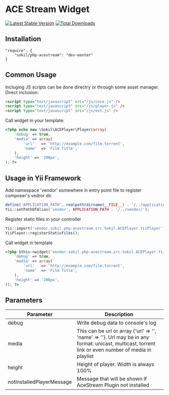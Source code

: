 ACE Stream Widget
=================

[![Latest Stable Version](https://poser.pugx.org/sokil/php-acestream/v/stable.png)](https://packagist.org/packages/sokil/php-acestream)
[![Total Downloads](http://img.shields.io/packagist/dt/sokil/php-acestream.svg)](https://packagist.org/packages/sokil/php-acestream)

Installation
------------
```
"require": {
    "sokil/php-acestream": "dev-master"
}
```

Common Usage
------------

Incluging JS scripts can be done directry or through some asset manager. Direct inclusion:
```html
<script type="text/javascript" src="/js/core.js" />
<script type="text/javascript" src="/js/player.js" />
<script type="text/javascript" src="/js/ext.js" />
```

Call widget in your template:
```php
<?php echo new \Sokil\ACEPlayer\Player(array(
    'debug' => true,
    'media' => array(
        'url'   => 'http://example.com/film.torrent',
        'name'  => 'Film Title',
    ),
    'height' => '200px',
); ?>
```

Usage in Yii Framework
----------------------

Add namespace 'vendor' somewhere in entry point file to register composer's vedror dir.
```php
define('APPLICATION_PATH', realpath(dirname(__FILE__) . '/../application'));
Yii::setPathOfAlias('vendor', APPLICATION_PATH . '/../vendor/');
```

Register static files in your controller
```php
Yii::import('vendor.sokil.php-acestream.src.Sokil.ACEPlayer.YiiPlayer');
YiiPlayer::registerStaticFiles();
```

Call widget in template
```php
<?php $this->widget('vendor.sokil.php-acestream.src.Sokil.ACEPlayer.YiiPlayer', array(
    'debug' => true,
    'media' => array(
        'url'   => 'http://example.com/film.torrent',
        'name'  => 'Film Title',
    ),
    'height' => '200px',
)); ?>
```

Parameters
----------
Parameter|Description
---------|-----------
debug    | Write debug data to console's log
media    | This can be url or array {'url' => '', 'name' => ''}. Url may be in any format: unicast, multicast, torrent link or even number of media in playlist
height   | Height of player. Width is always 100%
notInstalledPlayerMessage | Message that will be shown if AceStream Plugin not installed
